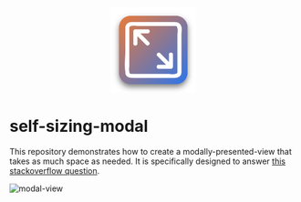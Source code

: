 <p align="center">
  <img width="150" height="150" src="./assets/app_icon.svg">
</p>

# self-sizing-modal

This repository demonstrates how to create a modally-presented-view that takes as much space as needed. It is specifically designed to answer [this stackoverflow question](https://stackoverflow.com/questions/76907286/make-uiview-stretch-vertically-until-a-certain-margin/77471489#77471489).

![modal-view](https://github.com/BenderNK/self-sizing-modal/assets/10276667/af8ec1ec-b8f8-49a7-802e-818818570584)

